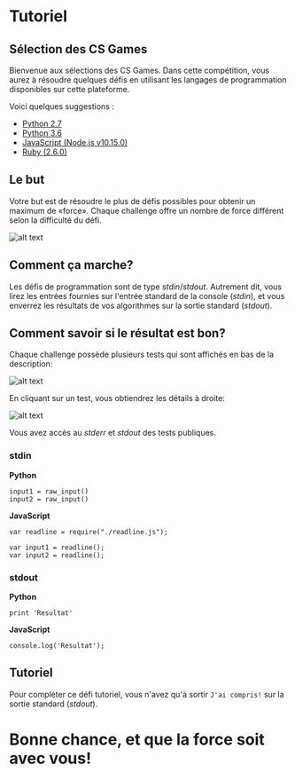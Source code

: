 # Tutoriel
## Sélection des CS Games
Bienvenue aux sélections des CS Games. Dans cette compétition, vous aurez à résoudre quelques défis en utilisant les langages de programmation disponibles sur cette plateforme.

Voici quelques suggestions :
  - [Python 2.7](https://www.python.org/downloads/release/python-2715/)
  - [Python 3.6](https://www.python.org/downloads/release/python-368/)
  - [JavaScript (Node.js v10.15.0)](https://nodejs.org/en/blog/release/v10.15.0/)
  - [Ruby (2.6.0)](https://www.ruby-lang.org/en/news/2018/12/25/ruby-2-6-0-released/)

## Le but
Votre but est de résoudre le plus de défis possibles pour obtenir un maximum de «force».
Chaque challenge offre un nombre de force différent selon la difficulté du défi.

![alt text](https://raw.githubusercontent.com/JDIS/CSGamesSelectionPublic/master/force.png "Force")

## Comment ça marche?
Les défis de programmation sont de type _stdin_/_stdout_. Autrement dit, vous lirez les entrées fournies sur l'entrée standard de la console (_stdin_), et vous enverrez les résultats de vos algorithmes sur la sortie standard (_stdout_).

## Comment savoir si le résultat est bon?
Chaque challenge possède plusieurs tests qui sont affichés en bas de la description:

![alt text](https://user-images.githubusercontent.com/2366731/51412791-d6f5d900-1b3a-11e9-8380-2f25ce355dd7.png "Tests")

En cliquant sur un test, vous obtiendrez les détails à droite:

![alt text](https://user-images.githubusercontent.com/2366731/51412901-250adc80-1b3b-11e9-99bb-357ab62a846b.png "Tests")

Vous avez accès au _stderr_ et _stdout_ des tests publiques.

### stdin
**Python**
```
input1 = raw_input()
input2 = raw_input()
```

**JavaScript**
```
var readline = require("./readline.js");

var input1 = readline();
var input2 = readline();
```

### stdout
**Python**
```
print 'Resultat'
```

**JavaScript**
```
console.log('Resultat');
```

## Tutoriel
Pour compléter ce défi tutoriel, vous n'avez qu'à sortir `J'ai compris!` sur la sortie standard (_stdout_).

# Bonne chance, et que la force soit avec vous!
